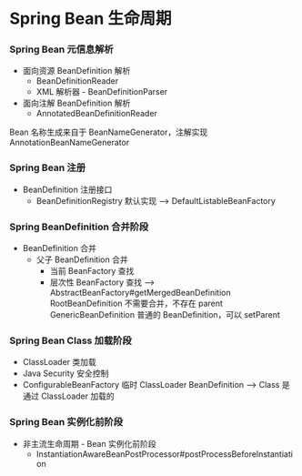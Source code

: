# Spring Bean 生命周期
### Spring Bean 元信息解析
  - 面向资源 BeanDefinition 解析
    - BeanDefinitionReader
    - XML 解析器 - BeanDefinitionParser
  - 面向注解 BeanDefinition 解析
    - AnnotatedBeanDefinitionReader  

Bean 名称生成来自于 BeanNameGenerator，注解实现 AnnotationBeanNameGenerator
### Spring Bean 注册
  - BeanDefinition 注册接口
    - BeanDefinitionRegistry 默认实现 --> DefaultListableBeanFactory
### Spring BeanDefinition 合并阶段
  - BeanDefinition 合并
    - 父子 BeanDefinition 合并
      - 当前 BeanFactory 查找
      - 层次性 BeanFactory 查找 --> AbstractBeanFactory#getMergedBeanDefinition  
RootBeanDefinition 不需要合并，不存在 parent
GenericBeanDefinition 普通的 BeanDefinition，可以 setParent    
### Spring Bean Class 加载阶段 
  - ClassLoader 类加载
  - Java Security 安全控制
  - ConfigurableBeanFactory 临时 ClassLoader
BeanDefinition --> Class  是通过 ClassLoader 加载的
### Spring Bean 实例化前阶段
 - 非主流生命周期 - Bean 实例化前阶段
   - InstantiationAwareBeanPostProcessor#postProcessBeforeInstantiation

